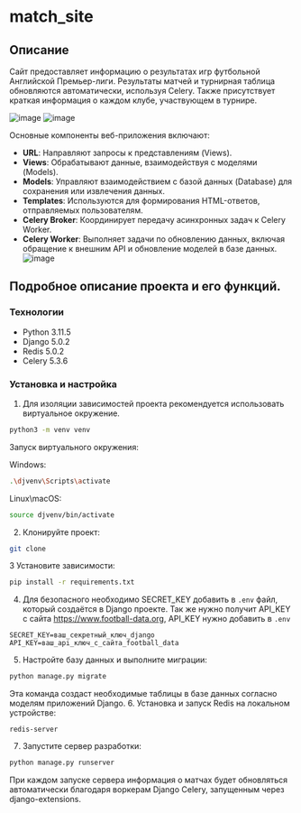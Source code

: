 # match_site

## Описание
Сайт предоставляет информацию о результатах игр футбольной Английской Премьер-лиги.
Результаты матчей и турнирная таблица обновляются автоматически, используя Celery. Также присутствует краткая информация о каждом клубе, участвующем в турнире.

![image](https://github.com/AlnBnd/match_site/assets/70378024/069286a6-1fea-47d1-91de-8f59f88a5925)
![image](https://github.com/AlnBnd/match_site/assets/70378024/6eb7e524-981f-448d-940e-95a47aa9253d)

Основные компоненты веб-приложения включают:

- **URL**: Направляют запросы к представлениям (Views).
- **Views**: Обрабатывают данные, взаимодействуя с моделями (Models).
- **Models**: Управляют взаимодействием с базой данных (Database) для сохранения или извлечения данных.
- **Templates**: Используются для формирования HTML-ответов, отправляемых пользователям.
- **Celery Broker**: Координирует передачу асинхронных задач к Celery Worker.
- **Celery Worker**: Выполняет задачи по обновлению данных, включая обращение к внешним API и обновление моделей в базе данных.
![image](https://github.com/AlnBnd/match_site/assets/70378024/7ea92e35-120c-4f9d-a0bb-480dfe20aba6)

## Подробное описание проекта и его функций.
### Технологии
- Python 3.11.5
- Django 5.0.2
- Redis 5.0.2
- Celery 5.3.6

### Установка и настройка
1. Для изоляции зависимостей проекта рекомендуется использовать виртуальное окружение.
```bash
python3 -m venv venv
```
   Запуск виртуального окружения:

Windows:
```bash
.\djvenv\Scripts\activate
```
Linux\macOS:
```bash
source djvenv/bin/activate
```
2. Клонируйте проект:
```bash
git clone
```
3 Установите зависимости:
```bash
pip install -r requirements.txt
```
4. Для безопасного необходимо SECRET_KEY добавить в `.env` файл, который создаётся в Django проекте. Так же нужно получит API_KEY c сайта https://www.football-data.org, API_KEY нужно добавить в `.env`
```
SECRET_KEY=ваш_секретный_ключ_django
API_KEY=ваш_api_ключ_с_сайта_football_data
```
5. Настройте базу данных и выполните миграции:
```bash
python manage.py migrate
```
  Эта команда создаст необходимые таблицы в базе данных согласно моделям приложений Django.
6. Установка и запуск Redis на локальном устройстве:
```
redis-server
```
7. Запустите сервер разработки:
```bash
python manage.py runserver
```
При каждом запуске сервера информация о матчах будет обновляться автоматически благодаря воркерам Django Celery, запущенным через django-extensions.
